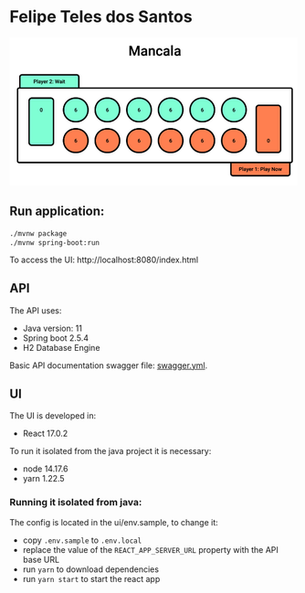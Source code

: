 # Felipe Teles dos Santos

![board](docs/imgs/board.png)

## Run application:
```
./mvnw package
./mvnw spring-boot:run
```

To access the UI:
http://localhost:8080/index.html

## API

The API uses:

- Java version: 11
- Spring boot  2.5.4
- H2 Database Engine

Basic API documentation swagger file: [swagger.yml](docs/api/swagger.yml).

## UI

The UI is developed in:
- React 17.0.2

To run it isolated from the java project it is necessary:
- node 14.17.6
- yarn 1.22.5

### Running it isolated from java:

The config is located in the ui/env.sample, to change it:
- copy `.env.sample` to `.env.local`
- replace the value of the `REACT_APP_SERVER_URL` property with the API base URL
- run `yarn` to download dependencies
- run `yarn start` to start the react app